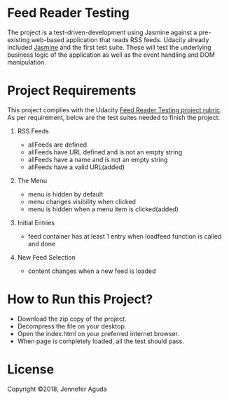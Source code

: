 # Feed Reader Testing

The project is a test-driven-development using Jasmine against a pre-existing web-based application that reads RSS feeds. Udacity already included [Jasmine](http://jasmine.github.io/) and the first test suite. These will test the underlying business logic of the application as well as the event handling and DOM manipulation.

# Project Requirements

This project complies with the Udacity [Feed Reader Testing project rubric](https://review.udacity.com/#!/rubrics/18/view). As per requirement, below are the test suites needed to finish the project:

1. RSS Feeds
    * allFeeds are defined
    * allFeeds have URL defined and is not an empty string
    * allFeeds have a name and is not an empty string
    * allFeeds have a valid URL(added)


2. The Menu
    * menu is hidden by default
    * menu changes visibility when clicked
    * menu is hidden when a menu item is clicked(added)

    
3. Initial Entries
    * feed container has at least 1 entry when loadfeed function is called and done 


4. New Feed Selection
    * content changes when a new feed is loaded


# How to Run this Project?

* Download the zip copy of the project.
* Decompress the file on your desktop.
* Open the index.html on your preferred internet browser.
* When page is completely loaded, all the test should pass.


# License

Copyright ©2018, Jennefer Aguda
